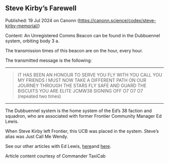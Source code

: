 ## Steve Kirby&#8217;s Farewell

Published: 19 Jul 2024 on Canonn (https://canonn.science/codex/steve-kirby-memorial/)

Content: An Unregistered Comms Beacon can be found in the Dubbuennel system, orbiting body 3 a.

The transmission times of this beacon are on the hour, every hour.

The transmitted message is the following:

* * *

> 
> IT HAS BEEN AN HONOUR TO SERVE YOU
> FLY WITH YOU
> CALL YOU MY FRIENDS
> I MUST NOW TAKE A DIFFERENT PATH ON OUR JOURNEY THROUGH THE STARS
> FLY SAFE AND GUARD THE BISCUITS
> YOU ARE ELITE
> JCMW38 SIGNING OFF
> O7 O7 O7
> (repeated two times)

* * *

The Dubbuennel system is the home system of the Ed’s 38 faction and squadron, who are associated with former Frontier Community Manager Ed Lewis. 

When Steve Kirby left Frontier, this UCB was placed in the system. Steve’s alias was Just Call Me Wendy.

See our other articles with Ed Lewis, [here](https://canonn.science/news/send-off-for-ed-lewis/?highlight=ed%20lewis)and [here](https://canonn.science/media/a-fond-look-back/?highlight=ed%20lewis).

Article content courtesy of Commander TaxiCab